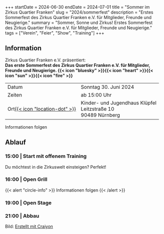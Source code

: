 +++
startDate = 2024-06-30
endDate = 2024-07-01
title = "Sommer im Zirkus Quartier Franken"
slug =  "2024/sommerfest"
description = "Erstes Sommerfest des Zirkus Quartier Franken e.V. für Mitglieder, Freunde und Neugierige."
summary = "Sommer, Sonne und Zirkus! Erstes Sommerfest des Zirkus Quartier Franken e.V. für Mitglieder, Freunde und Neugierige."
tags = ["Verein", "Feier", "Show", "Training"]
+++

## Information
Zirkus Quartier Franken e.V. präsentiert:  
**Das erste Sommerfest des Zirkus Quartier Franken e.V. für Mitglieder, Freunde und Neugierige. {{< icon "bluesky" >}}{{< icon "heart" >}}{{< icon "sun" >}}{{< icon "fire" >}}**
 
|||
|---|---|
|Datum|Sonntag 30. Juni 2024|
|Zeiten| ab 15:00 Uhr|
|Ort[{{< icon "location-dot" >}}](https://maps.app.goo.gl/arivwVDR7dsKZ5Nm6)|Kinder- und Jugendhaus Klüpfel<br>Leitzstraße 10<br>90489 Nürnberg|

Informationen folgen

## Ablauf
### 15:00 | Start mit offenem Training 
Du möchtest in die Zirkuswelt einsteigen? Perfekt!  

### 16:00 | Open Grill

{{< alert "circle-info" >}}
Informationen folgen
{{< /alert >}}


### 19:00 | Open Stage

### 21:00 | Abbau



Bild: [Erstellt mit Craiyon](https://www.craiyon.com/)